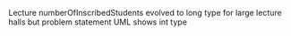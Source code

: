 Lecture numberOfInscribedStudents evolved to long type for large lecture halls but problem statement UML shows int type
